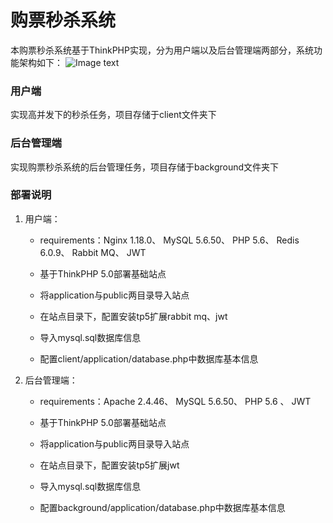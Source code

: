 # 购票秒杀系统
本购票秒杀系统基于ThinkPHP实现，分为用户端以及后台管理端两部分，系统功能架构如下：
![Image text](https://github.com/Barbra0613/seckill-system-for-tickets/blob/main/pic/系统功能架构.png)


### 用户端
实现高并发下的秒杀任务，项目存储于client文件夹下

### 后台管理端
实现购票秒杀系统的后台管理任务，项目存储于background文件夹下

### 部署说明
1. 用户端：
    - requirements：Nginx 1.18.0、 MySQL 5.6.50、 PHP 5.6、 Redis 6.0.9、 Rabbit MQ、 JWT
      
    - 基于ThinkPHP 5.0部署基础站点
    
    - 将application与public两目录导入站点
    
    - 在站点目录下，配置安装tp5扩展rabbit mq、jwt
    
    - 导入mysql.sql数据库信息
    
    - 配置client/application/database.php中数据库基本信息
    
2. 后台管理端：
    - requirements：Apache 2.4.46、 MySQL 5.6.50、 PHP 5.6 、 JWT
      
    - 基于ThinkPHP 5.0部署基础站点
    
    - 将application与public两目录导入站点
    
    - 在站点目录下，配置安装tp5扩展jwt
    
    - 导入mysql.sql数据库信息
    
    - 配置background/application/database.php中数据库基本信息

